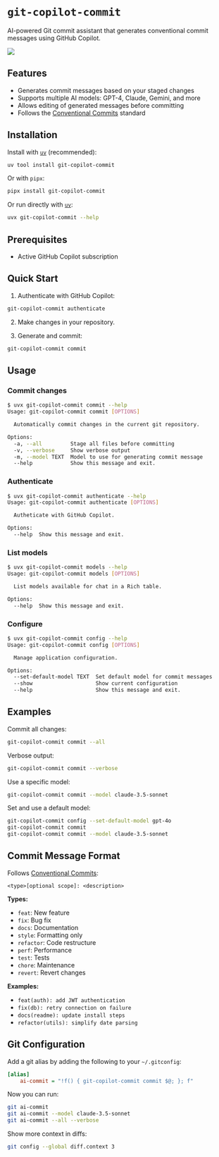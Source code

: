 # `git-copilot-commit`

AI-powered Git commit assistant that generates conventional commit messages using GitHub Copilot.

![](https://github.com/user-attachments/assets/6a6d70a6-6060-44e6-8cf4-a6532e9e9142)

## Features

- Generates commit messages based on your staged changes
- Supports multiple AI models: GPT-4, Claude, Gemini, and more
- Allows editing of generated messages before committing
- Follows the [Conventional Commits](https://www.conventionalcommits.org/) standard

## Installation

Install with [`uv`] (recommended):

```bash
uv tool install git-copilot-commit
```

Or with `pipx`:

```bash
pipx install git-copilot-commit
```

Or run directly with [`uv`]:

```bash
uvx git-copilot-commit --help
```

[`uv`]: https://github.com/astral-sh/uv

## Prerequisites

- Active GitHub Copilot subscription

## Quick Start

1. Authenticate with GitHub Copilot:

```bash
git-copilot-commit authenticate
```

2. Make changes in your repository.

3. Generate and commit:

```bash
git-copilot-commit commit
```

## Usage

### Commit changes

```bash
$ uvx git-copilot-commit commit --help
Usage: git-copilot-commit commit [OPTIONS]

  Automatically commit changes in the current git repository.

Options:
  -a, --all         Stage all files before committing
  -v, --verbose     Show verbose output
  -m, --model TEXT  Model to use for generating commit message
  --help            Show this message and exit.
```

### Authenticate

```bash
$ uvx git-copilot-commit authenticate --help
Usage: git-copilot-commit authenticate [OPTIONS]

  Autheticate with GitHub Copilot.

Options:
  --help  Show this message and exit.
```

### List models

```bash
$ uvx git-copilot-commit models --help
Usage: git-copilot-commit models [OPTIONS]

  List models available for chat in a Rich table.

Options:
  --help  Show this message and exit.
```

### Configure

```bash
$ uvx git-copilot-commit config --help
Usage: git-copilot-commit config [OPTIONS]

  Manage application configuration.

Options:
  --set-default-model TEXT  Set default model for commit messages
  --show                    Show current configuration
  --help                    Show this message and exit.
```

## Examples

Commit all changes:

```bash
git-copilot-commit commit --all
```

Verbose output:

```bash
git-copilot-commit commit --verbose
```

Use a specific model:

```bash
git-copilot-commit commit --model claude-3.5-sonnet
```

Set and use a default model:

```bash
git-copilot-commit config --set-default-model gpt-4o
git-copilot-commit commit
git-copilot-commit commit --model claude-3.5-sonnet
```

## Commit Message Format

Follows [Conventional Commits](https://www.conventionalcommits.org/):

```
<type>[optional scope]: <description>
```

**Types:**

- `feat`: New feature
- `fix`: Bug fix
- `docs`: Documentation
- `style`: Formatting only
- `refactor`: Code restructure
- `perf`: Performance
- `test`: Tests
- `chore`: Maintenance
- `revert`: Revert changes

**Examples:**

- `feat(auth): add JWT authentication`
- `fix(db): retry connection on failure`
- `docs(readme): update install steps`
- `refactor(utils): simplify date parsing`

## Git Configuration

Add a git alias by adding the following to your `~/.gitconfig`:

```ini
[alias]
    ai-commit = "!f() { git-copilot-commit commit $@; }; f"
```

Now you can run:

```bash
git ai-commit
git ai-commit --model claude-3.5-sonnet
git ai-commit --all --verbose
```

Show more context in diffs:

```bash
git config --global diff.context 3
```
